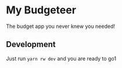 # My Budgeteer

The budget app you never knew you needed!

## Development

Just run `yarn rw dev` and you are ready to go1
